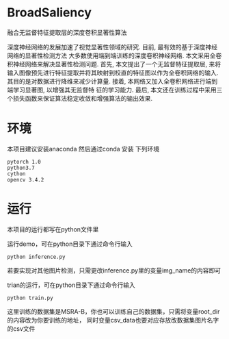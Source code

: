 # BroadSaliency
融合无监督特征提取层的深度卷积显著性算法

深度神经网络的发展加速了视觉显著性领域的研究. 目前, 最有效的基于深度神经网络的显著性检测方法 大多数使用端到端训练的深度卷积神经网络. 本文采用全卷积神经网络来解决显著性检测问题. 首先, 本文提出了一个无监督特征提取层, 来将输入图像预先进行特征提取并将其映射到校直的特征图以作为全卷积网络的输入. 其目的是对数据进行降维来减少计算量. 接着, 本网络又加入全卷积网络进行端到端学习显著图, 以增强其无监督特 征的学习能力. 最后, 本文还在训练过程中采用三个损失函数来保证算法稳定收敛和增强算法的输出效果.

# 环境
本项目建议安装anaconda
然后通过conda 安装 下列环境

    pytorch 1.0
    python3.7
    cython 
    opencv 3.4.2
    
# 运行
本项目的运行都写在python文件里
 
运行demo，可在python目录下通过命令行输入

    python inference.py

若要实现对其他图片检测，只需更改inference.py里的变量img_name的内容即可
  
trian的运行，可在python目录下通过命令行输入

    python train.py

这里训练的数据集是MSRA-B，你也可以训练自己的数据集，只需将变量root_dir的内容改为你要训练的地址，
同时变量csv_data也要对应存放改数据集图片名字的csv文件